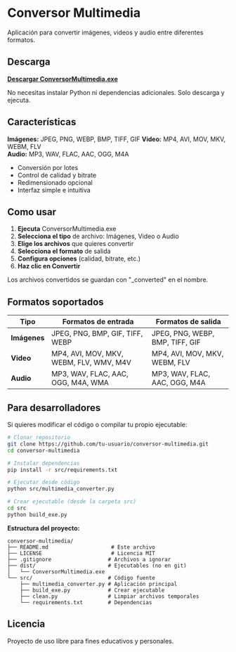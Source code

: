 # Conversor Multimedia

Aplicación para convertir imágenes, videos y audio entre diferentes formatos.

## Descarga

**[Descargar ConversorMultimedia.exe](https://github.com/tu-usuario/conversor-multimedia/releases)**

No necesitas instalar Python ni dependencias adicionales. Solo descarga y ejecuta.

## Características

**Imágenes:** JPEG, PNG, WEBP, BMP, TIFF, GIF
**Video:** MP4, AVI, MOV, MKV, WEBM, FLV  
**Audio:** MP3, WAV, FLAC, AAC, OGG, M4A

- Conversión por lotes
- Control de calidad y bitrate
- Redimensionado opcional
- Interfaz simple e intuitiva

## Como usar

1. **Ejecuta** ConversorMultimedia.exe
2. **Selecciona el tipo** de archivo: Imágenes, Video o Audio
3. **Elige los archivos** que quieres convertir
4. **Selecciona el formato** de salida
5. **Configura opciones** (calidad, bitrate, etc.)
6. **Haz clic en Convertir**

Los archivos convertidos se guardan con "_converted" en el nombre.

## Formatos soportados

| Tipo | Formatos de entrada | Formatos de salida |
|------|--------------------|--------------------|
| **Imágenes** | JPEG, PNG, BMP, GIF, TIFF, WEBP | JPEG, PNG, WEBP, BMP, TIFF, GIF |
| **Video** | MP4, AVI, MOV, MKV, WEBM, FLV, WMV, M4V | MP4, AVI, MOV, MKV, WEBM, FLV |
| **Audio** | MP3, WAV, FLAC, AAC, OGG, M4A, WMA | MP3, WAV, FLAC, AAC, OGG, M4A |

## Para desarrolladores

Si quieres modificar el código o compilar tu propio ejecutable:

```bash
# Clonar repositorio
git clone https://github.com/tu-usuario/conversor-multimedia.git
cd conversor-multimedia

# Instalar dependencias
pip install -r src/requirements.txt

# Ejecutar desde código
python src/multimedia_converter.py

# Crear ejecutable (desde la carpeta src)
cd src
python build_exe.py
```

**Estructura del proyecto:**
```
conversor-multimedia/
├── README.md                    # Este archivo
├── LICENSE                      # Licencia MIT
├── .gitignore                  # Archivos a ignorar
├── dist/                       # Ejecutables (no en git)
│   └── ConversorMultimedia.exe
└── src/                        # Código fuente
    ├── multimedia_converter.py # Aplicación principal
    ├── build_exe.py            # Crear ejecutable
    ├── clean.py                # Limpiar archivos temporales
    └── requirements.txt        # Dependencias
```

## Licencia

Proyecto de uso libre para fines educativos y personales.
